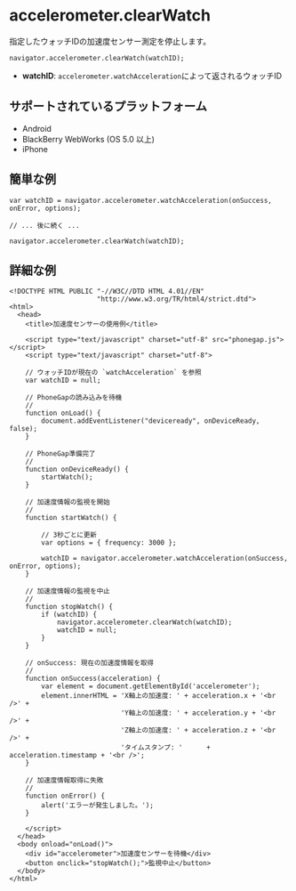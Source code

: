 accelerometer.clearWatch
========================

指定したウォッチIDの加速度センサー測定を停止します。

    navigator.accelerometer.clearWatch(watchID);

- __watchID__: `accelerometer.watchAcceleration`によって返されるウォッチID

サポートされているプラットフォーム
-------------------

- Android
- BlackBerry WebWorks (OS 5.0 以上)
- iPhone

簡単な例
-------------

    var watchID = navigator.accelerometer.watchAcceleration(onSuccess, onError, options);
    
    // ... 後に続く ...
    
    navigator.accelerometer.clearWatch(watchID);
    
詳細な例
------------

    <!DOCTYPE HTML PUBLIC "-//W3C//DTD HTML 4.01//EN"
                          "http://www.w3.org/TR/html4/strict.dtd">
    <html>
      <head>
        <title>加速度センサーの使用例</title>

        <script type="text/javascript" charset="utf-8" src="phonegap.js"></script>
        <script type="text/javascript" charset="utf-8">

        // ウォッチIDが現在の `watchAcceleration` を参照
        var watchID = null;
        
        // PhoneGapの読み込みを待機
        //
        function onLoad() {
            document.addEventListener("deviceready", onDeviceReady, false);
        }

        // PhoneGap準備完了
        //
        function onDeviceReady() {
            startWatch();
        }

        // 加速度情報の監視を開始
        //
        function startWatch() {
            
            // 3秒ごとに更新
            var options = { frequency: 3000 };
            
            watchID = navigator.accelerometer.watchAcceleration(onSuccess, onError, options);
        }
        
        // 加速度情報の監視を中止
        //
        function stopWatch() {
            if (watchID) {
                navigator.accelerometer.clearWatch(watchID);
                watchID = null;
            }
        }
		    
        // onSuccess: 現在の加速度情報を取得
        //
        function onSuccess(acceleration) {
            var element = document.getElementById('accelerometer');
            element.innerHTML = 'X軸上の加速度: ' + acceleration.x + '<br />' +
                                'Y軸上の加速度: ' + acceleration.y + '<br />' +
                                'Z軸上の加速度: ' + acceleration.z + '<br />' + 
                                'タイムスタンプ: '      + acceleration.timestamp + '<br />';
        }

        // 加速度情報取得に失敗
        //
        function onError() {
            alert('エラーが発生しました。');
        }

        </script>
      </head>
      <body onload="onLoad()">
        <div id="accelerometer">加速度センサーを待機</div>
		<button onclick="stopWatch();">監視中止</button>
      </body>
    </html>